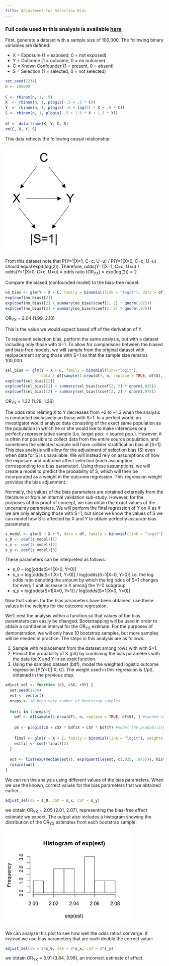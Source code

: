 ```yaml
---
title: Adjustment for Selection Bias
---
```


### Full code used in this analysis is available [here](https://github.com/pcbrendel/biasanalysis)

First, generate a dataset with a sample size of 100,000. The following binary variables are defined:

* X = Exposure (1 = exposed, 0 = not exposed)
* Y = Outcome (1 = outcome, 0 = no outcome)
* C = Known Confounder (1 = present, 0 = absent)
* S = Selection (1 = selected, 0 = not selected)

```r
set.seed(1234)
n <- 100000

C <- rbinom(n, 1, .5)
X  <- rbinom(n, 1, plogis(-.5 + .5 * C))
Y  <- rbinom(n, 1, plogis(-.5 + log(2) * X + .5 * C))
S <- rbinom(n, 1, plogis(-.5 + 1.5 * X + 1.5 * Y))

df <- data.frame(X, Y, C, S)
rm(C, X, Y, S)
```
This data reflects the following causal relationship:

![Seldemo](../img/Seldemo.png)

From this dataset note that P(Y=1\|X=1, C=c, U=u) / P(Y=1\|X=0, C=c, U=u) should equal expit(log(2)).
Therefore, odds(Y=1\|X=1, C=c, U=u) / odds(Y=1\|X=0, C=c, U=u) = odds ratio (OR<sub>YX</sub>) = exp(log(2)) = 2

Compare the biased (confounded model) to the bias-free model.

```r
no_bias <- glm(Y ~ X + C, family = binomial(link = "logit"), data = df)
exp(coef(no_bias)[2])
exp(coef(no_bias)[2] + summary(no_bias)$coef[2, 2] * qnorm(.025))
exp(coef(no_bias)[2] + summary(no_bias)$coef[2, 2] * qnorm(.975))
```
OR<sub>YX</sub> = 2.04 (1.99, 2.10)

This is the value we would expect based off of the derivation of Y.

To represent selection bias, perform the same analysis, but with a dataset including only those with S=1.  To allow for comparisons between the biased and bias-free models, we will sample from the original dataset with replpacement among those with S=1 so that the sample size remains 100,000.

```r
sel_bias <- glm(Y ~ X + C, family = binomial(link="logit"), 
                data = df[sample(1:nrow(df), n, replace = TRUE, df$S),])
exp(coef(sel_bias)[2])
exp(coef(sel_bias)[2] + summary(sel_bias)$coef[2, 2] * qnorm(.025))
exp(coef(sel_bias)[2] + summary(sel_bias)$coef[2, 2] * qnorm(.975))
```

OR<sub>YX</sub> = 1.32 (1.29, 1.36)

The odds ratio relating X to Y decreases from ~2 to ~1.3 when the analysis is conducted exclusively on those with S=1.  In a perfect world, an investigator would analyze data consisting of the exact same population as the population in which he or she would like to make inferences or a perfectly representative sample (i.e. target pop. = source pop.).  However, it is often not possible to collect data from the entire source population, and sometimes the selected sample will have collider stratification bias at \[S=1].  This bias analysis will allow for the adjustment of selection bias (S) even when data for S is unavailable.  We will instead rely on assumptions of how the exposure and outcome affect selection (each assumption corresponding to a bias parameter).  Using these assumptions, we will create a model to predict the probability of S, which will then be incorporated as a weight in the outcome regression.  This regression weight provides the bias adjustment.

Normally, the values of the bias parameters are obtained externally from the literature or from an internal validation sub-study.  However, for the purposes of this proof of concept, we can obtain the exact values of the uncertainty parameters.  We will perform the final regression of Y on X as if we are only analyzing those with S=1, but since we know the values of S we can model how S is affected by X and Y to obtain perfectly accurate bias parameters.

```r
s_model <- glm(S ~ X + Y, data = df, family = binomial(link = "logit"))
s_0 <- coef(s_model)[1] 
s_x <- coef(s_model)[2] 
s_y <- coef(s_model)[3] 
```
These parameters can be interpreted as follows:
* s_0 = log\[odds(S=1\|X=0, Y=0)]
* s_x = log\[odds(S=1\|X=1, Y=0)] / log\[odds(S=1\|X=0, Y=0)] i.e. the log odds ratio denoting the amount by which the log odds of S=1 changes for every 1 unit increase in X among the Y=0 subgroup.
* s_y = log\[odds(S=1\|X=0, Y=1)] / log\[odds(S=1\|X=0, Y=0)]

Now that values for the bias parameters have been obtained, use these values in the weights for the outcome regression.

We'll nest the analysis within a function so that values of the bias parameters can easily be changed. Bootstrapping will be used in order to obtain a confidence interval for the OR<sub>YX</sub> estimate. For the purposes of demonstration, we will only have 10 bootstrap samples, but more samples will be needed in practice. The steps in this analysis are as follows:

1. Sample with replacement from the dataset among rows with with S=1.
2. Predict the probability of S (pS) by combining the bias parameters with the data for X and Y in an expit function.
3. Using the sampled dataset (bdf), model the weighted logistic outcome regression \[P(Y=1)\| X, C]. The weight used in this regression is 1/pS, obtained in the previous step.

```r
adjust_sel <- function (cS, cSX, cSY) {
  set.seed(1234)
  est <- vector()
  nreps <- 10 #can vary number of bootstrap samples
  
  for(i in 1:nreps){
    bdf <- df[sample(1:nrow(df), n, replace = TRUE, df$S), ] #random samping with replacement among S=1
    
    pS <- plogis(cS + cSX * bdf$X + cSY * bdf$Y) #model the probability of S
    
    final <- glm(Y ~ X + C, family = binomial(link = "logit"), weights = (1/pS), data = bdf)
    est[i] <- coef(final)[2]
  }
  
  out <- list(exp(median(est)), exp(quantile(est, c(.025, .975))), hist(exp(est)))
  return(out)
}
```
We can run the analysis using different values of the bias parameters.  When we use the known, correct values for the bias parameters that we obtained earlier...

```r
adjust_sel(cS = s_0, cSX = s_x, cSY = s_y)
```
we obtain OR<sub>YX</sub> = 2.05 (2.01, 2.07), representing the bias-free effect estimate we expect.  The output also includes a histogram showing the distribution of the OR<sub>YX</sub> estimates from each bootstrap sample:

![Selhist](../img/Selhist.png)

We can analyze this plot to see how well the odds ratios converge.  If instead we use bias parameters that are each double the correct value:

```r
adjust_sel(cS = 2*s_0, cSX = 2*s_x, cSY = 2*s_y)
```
we obtain OR<sub>YX</sub> = 3.91 (3.84, 3.96), an incorrect estimate of effect.
